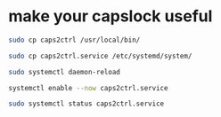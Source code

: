 # make your capslock useful

```bash
sudo cp caps2ctrl /usr/local/bin/

sudo cp caps2ctrl.service /etc/systemd/system/

sudo systemctl daemon-reload

systemctl enable --now caps2ctrl.service

sudo systemctl status caps2ctrl.service
```
